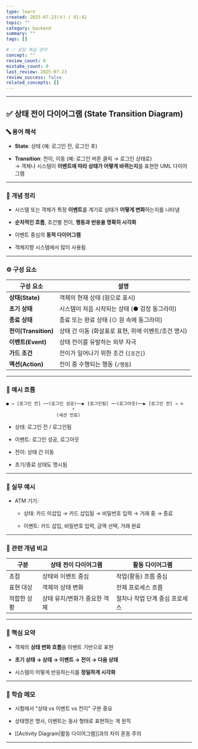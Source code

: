 ```yaml
---
type: learn
created: 2025-07-23(수) / 01:42
topic: ""
category: backend
summary: ""
tags: []

# ✅ 오답 복습 관리
concept: ""
review_count: 0
mistake_count: 0
last_review: 2025-07-23
review_success: false
related_concepts: []
---
```

---

## ✅ 상태 전이 다이어그램 (State Transition Diagram)

### 🔤 용어 해석

- **State**: 상태 (예: 로그인 전, 로그인 후)
    
- **Transition**: 전이, 이동 (예: 로그인 버튼 클릭 → 로그인 상태로)  
    → 객체나 시스템이 **이벤트에 따라 상태가 어떻게 바뀌는지**를 표현한 UML 다이어그램
    

---

### 📌 개념 정리

- 시스템 또는 객체가 특정 **이벤트**를 계기로 상태가 **어떻게 변화**하는지를 나타냄
    
- **순차적인 흐름**, 조건별 전이, **행동과 반응을 명확히 시각화**
    
- 이벤트 중심의 **동적 다이어그램**
    
- 객체지향 시스템에서 많이 사용됨
    

---

### ⚙️ 구성 요소

|구성 요소|설명|
|---|---|
|**상태(State)**|객체의 현재 상태 (원으로 표시)|
|**초기 상태**|시스템이 처음 시작되는 상태 (● 검정 동그라미)|
|**종료 상태**|종료 또는 완료 상태 (⊙ 원 속에 동그라미)|
|**전이(Transition)**|상태 간 이동 (화살표로 표현, 위에 이벤트/조건 명시)|
|**이벤트(Event)**|상태 전이를 유발하는 외부 자극|
|**가드 조건**|전이가 일어나기 위한 조건 (`[조건]`)|
|**액션(Action)**|전이 중 수행되는 행동 (`/행동`)|

---

### 🧭 예시 흐름

```plaintext
● → [로그인 전] ──(로그인 성공)──▶ [로그인됨] ──(로그아웃)──▶ [로그인 전] → ⊙
                         ↑
                   (세션 만료)
```

- 상태: 로그인 전 / 로그인됨
    
- 이벤트: 로그인 성공, 로그아웃
    
- 전이: 상태 간 이동
    
- 초기/종료 상태도 명시됨
    

---

### 💬 실무 예시

- ATM 기기:
    
    - 상태: 카드 미삽입 → 카드 삽입됨 → 비밀번호 입력 → 거래 중 → 종료
        
    - 이벤트: 카드 삽입, 비밀번호 입력, 금액 선택, 거래 완료
        

---

### 🔁 관련 개념 비교

|구분|상태 전이 다이어그램|활동 다이어그램|
|---|---|---|
|초점|상태와 이벤트 중심|작업(활동) 흐름 중심|
|표현 대상|객체의 상태 변화|전체 프로세스 흐름|
|적합한 상황|상태 유지/변화가 중요한 객체|절차나 작업 단계 중심 프로세스|

---

### 🎯 핵심 요약

- 객체의 **상태 변화 흐름**을 이벤트 기반으로 표현
    
- **초기 상태 → 상태 → 이벤트 → 전이 → 다음 상태**
    
- 시스템이 어떻게 반응하는지를 **정밀하게 시각화**
    

---

### 🧠 학습 메모

- 시험에서 "상태 vs 이벤트 vs 전이" 구분 중요
    
- 상태명은 명사, 이벤트는 동사 형태로 표현하는 게 원칙
    
- [[Activity Diagram|활동 다이어그램]]과의 차이 혼동 주의
    

---